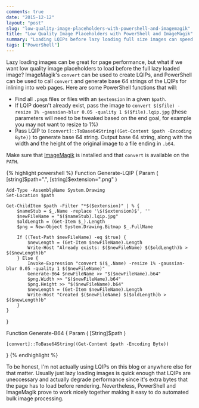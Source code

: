 ```yaml
---
comments: true
date: "2015-12-12"
layout: "post"
slug: "low-quality-image-placeholders-with-powershell-and-imagemagik"
title: "Low Quality Image Placeholders with PowerShell and ImageMagik"
summary: "Loading LQIPs before lazy loading full size images can speed up page loads while keeping a decent user experience. PowerShell can help automate the creation of LQIPs in bulk."
tags: ["PowerShell"]
---
```


Lazy loading images can be great for page performance, but what if we want low quality image placeholders to load before the full lazy loaded image? ImageMagik's `convert` can be used to create LQIPs, and PowerShell can be used to call `convert` and generate base 64 strings of the LQIPs for inlining into web pages. Here are some PowerShell functions that will:

- Find all `.png`s files or files with an `$extension` in a given `$path`.
- If LQIP doesn't already exist, pass the image to `convert $($file) -resize 1% -gaussian-blur 0.05 -quality 1 $($file).lqip.jpg` (these parameters will need to be tweaked based on the end goal, for example you may not want to resize to 1%)
- Pass LQIP to `[convert]::ToBase64String((Get-Content $path -Encoding Byte))` to generate base 64 string. Output base 64 string, along with the width and the height of the original image to a file ending in `.b64`.

Make sure that [ImageMagik](http://www.imagemagick.org/script/binary-releases.php) is installed and that `convert` is available on the `PATH`.

{% highlight powershell %}
Function Generate-LQIP {
    Param (
        [string]$path=".",
        [string]$extension=".png"
    )

    Add-Type -AssemblyName System.Drawing
    Set-Location $path

    Get-ChildItem $path -Filter "*$($extension)" | % {
        $nameStub = $_.Name -replace '\$($extension)$', ''
        $newFileName = "$($nameStub).lqip.jpg"
        $oldLength = (Get-Item $_).Length
        $png = New-Object System.Drawing.Bitmap $_.FullName

        If ((Test-Path $newFileName) -eq $true) {
            $newLength = (Get-Item $newFileName).Length
            Write-Host "Already exists: $($newFileName) $($oldLength)b > $($newLength)b"
        } Else {
            Invoke-Expression "convert $($_.Name) -resize 1% -gaussian-blur 0.05 -quality 1 $($newFileName)"
            Generate-B64 $newFileName >> "$($newFileName).b64"
            $png.Width >> "$($newFileName).b64"
            $png.Height >> "$($newFileName).b64"
            $newLength = (Get-Item $newFileName).Length
            Write-Host "Created $($newFileName) $($oldLength)b > $($newLength)b"
        }
    }
}

Function Generate-B64 {
    Param (
        [String]$path
    )

    [convert]::ToBase64String((Get-Content $path -Encoding Byte))
}
{% endhighlight %}

To be honest, I'm not actually using LQIPs on this blog or anywhere else for that matter. Usually just lazy loading images is quick enough that LQIPs are uneccessary and actually degrade performance since it's extra bytes that the page has to load before rendering. Nevertheless, PowerShell and ImageMagik prove to work nicely together making it easy to do automated bulk image processing.
